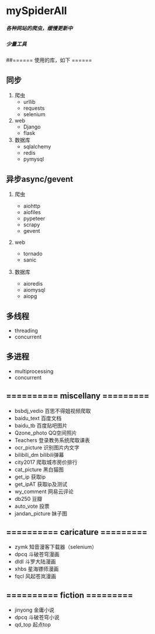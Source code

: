 # mySpiderAll
##### 各种网站的爬虫，缓慢更新中
##### 少量工具

##====== 使用的库，如下 ======

## 同步
1. 爬虫
    + urllib
    + requests
    + selenium
2. web
    + Django
    + flask
3. 数据库
    + sqlalchemy
    + redis
    + pymysql

## 异步async/gevent
1. 爬虫
    + aiohttp
    + aiofiles
    + pypeteer
    + scrapy
    + gevent

2. web
    + tornado
    + sanic

3. 数据库
    + aioredis
    + aiomysql
    + aiopg

## 多线程
+ threading
+ concurrent



## 多进程
+ multiprocessing
+ concurrent





## ========== miscellany =========
+ bsbdj_vedio     百思不得姐视频爬取
+ baidu_text      百度文档
+ baidu_tb        百度贴吧图片
+ Qzone_photo     QQ空间照片
+ Teachers        登录教务系统爬取课表
+ ocr_picture     识别图片内文字
+ bilibili_dm     bilibili弹幕
+ city2017        爬取城市房价排行
+ cat_picture     黑白猫图
+ get_ip          获取ip
+ get_ipAT        获取ip及测试
+ wy_comment      网易云评论
+ db250           豆瓣
+ auto_vote       投票
+ jandan_picture  妹子图

## ========== caricature =========

+ zymk         知音漫客下载器（selenium）
+ dpcq         斗破苍穹漫画
+ dldl         斗罗大陆漫画
+ xhbs         星海镖师漫画
+ fqcl         风起苍岚漫画

## ========== fiction =========
+ jinyong      金庸小说
+ dpcq         斗破苍穹小说
+ qd_top       起点top
